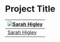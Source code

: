 Project Title
=========

| [![Sarah Higley](https://avatars3.githubusercontent.com/u/3819570?s=144)](https://github.com/smhigley) |
|---|
| [Sarah Higley](https://github.com/smhigley) |